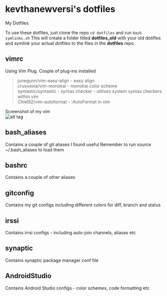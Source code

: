 # kevthanewversi's dotfiles
My Dotfiles

To use these dotfiles, just clone the repo `cd dotfiles` and run `bash symlinks.sh`
This will create a folder titled **dotfiles_old** with your old dotifles and symlink your actual dotfiles to
the files in the **dotfiles** repo.

## vimrc
Using Vim Plug. Couple of plug-ins installed
>junegunn/vim-easy-align - easy align </br>
>crusoexia/vim-monokai - monokai color scheme  </br>
>syntastic/syntastic - syntax checker - utilises system syntax checkers within vim  </br>
>Chiel92/vim-autoformat - :AutoFormat in vim  </br>

Screenshot of my vim </br>
![alt tag](https://drive.google.com/open?id=1_RVJYiA1zXUtssAX_vJv_K9okVOPApDJ "VIM Screenshot")


## bash_aliases
Contains a couple of git aliases I found useful
Remember to run source ~/.bash_aliases to load them

## bashrc
Contains a couple of other aliases

## gitconfig 
Contains my git configs including different colors for diff, branch and status

## irssi
Contains irrsi configs - including auto-join channels, aliases etc

## synaptic
Contains synaptic package manager conf file

## AndroidStudio
Contains Android Studio configs -  color schemes, code formatting etc
